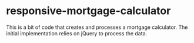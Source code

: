 responsive-mortgage-calculator
==============================

This is a bit of code that creates and processes a mortgage calculator. The initial implementation relies on jQuery to process the data.
